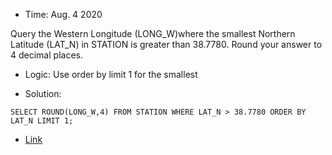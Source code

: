 * Time: Aug. 4 2020

Query the Western Longitude (LONG_W)where the smallest Northern Latitude (LAT_N) in STATION is greater than 38.7780. Round your answer to 4 decimal places.

* Logic: Use order by limit 1 for the smallest

* Solution:
```
SELECT ROUND(LONG_W,4) FROM STATION WHERE LAT_N > 38.7780 ORDER BY LAT_N LIMIT 1;
```

* [Link](https://www.hackerrank.com/challenges/weather-observation-station-17/problem)
